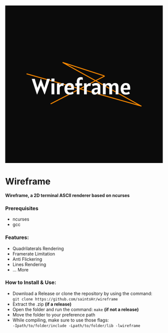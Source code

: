 ![Placeholder](assets/wireframe-logo.png)

# Wireframe
**Wireframe, a 2D terminal ASCII renderer based on ncurses**
### Prerequisites
- ncurses
- gcc

### Features:
- Quadrilaterals Rendering
- Framerate Limitation
- Anti Flickering
- Lines Rendering
- ... More

### How to Install & Use:
- Download a Release or clone the repository by using the command:<br>```git clone https://github.com/saintsHr/wireframe```
- Extract the .zip  **(if a release)** <br>
- Open the folder and run the command: ```make```  **(if not a release)**
- Move the folder to your preference path
- While compiling, make sure to use those flags:<br>```-Ipath/to/folder/include -Lpath/to/folder/lib -lwireframe```
